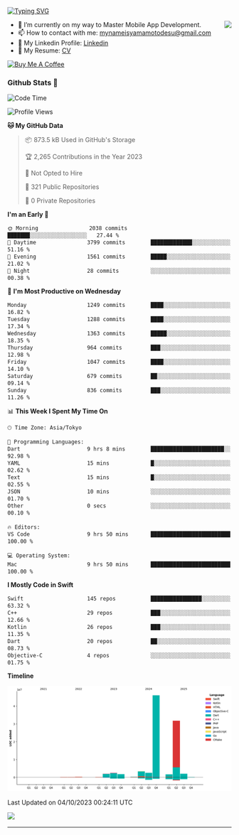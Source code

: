 
[![Typing SVG](https://readme-typing-svg.demolab.com/?lines=Thank+You+For+Visiting!!;You+Are+Welcome✨;I+am+Kyo+Yamamoto;Mobile+Developer)](https://git.io/typing-svg)
<p>
<img align="right" src="https://media.giphy.com/media/26ufdb3cYKwbRtYVW/giphy.gif" style="max-width:100%;" height="150px">

- 🌱 I’m currently on my way to Master Mobile App Development.
- 📫 How to contact with me: mynameisyamamotodesu@gmail.com
- 🔗 My Linkedin Profile: [Linkedin](https://www.linkedin.com/in/kyo-yamamoto-a2ab50239)
- 🔗 My Resume: [CV](https://www.kickresume.com/cv/ZWKvXV/)

<a href="https://www.buymeacoffee.com/kyoyamamoto" target="_blank"><img src="https://cdn.buymeacoffee.com/buttons/default-orange.png" alt="Buy Me A Coffee" height="41" width="174"></a>

### Github Stats 🥇 
<!--START_SECTION:waka-->
![Code Time](http://img.shields.io/badge/Code%20Time-567%20hrs%206%20mins-blue)

![Profile Views](http://img.shields.io/badge/Profile%20Views-17-blue)

**🐱 My GitHub Data** 

> 📦 873.5 kB Used in GitHub's Storage 
 > 
> 🏆 2,265 Contributions in the Year 2023
 > 
> 🚫 Not Opted to Hire
 > 
> 📜 321 Public Repositories 
 > 
> 🔑 0 Private Repositories 
 > 
**I'm an Early 🐤** 

```text
🌞 Morning                2038 commits        ███████░░░░░░░░░░░░░░░░░░   27.44 % 
🌆 Daytime                3799 commits        █████████████░░░░░░░░░░░░   51.16 % 
🌃 Evening                1561 commits        █████░░░░░░░░░░░░░░░░░░░░   21.02 % 
🌙 Night                  28 commits          ░░░░░░░░░░░░░░░░░░░░░░░░░   00.38 % 
```
📅 **I'm Most Productive on Wednesday** 

```text
Monday                   1249 commits        ████░░░░░░░░░░░░░░░░░░░░░   16.82 % 
Tuesday                  1288 commits        ████░░░░░░░░░░░░░░░░░░░░░   17.34 % 
Wednesday                1363 commits        █████░░░░░░░░░░░░░░░░░░░░   18.35 % 
Thursday                 964 commits         ███░░░░░░░░░░░░░░░░░░░░░░   12.98 % 
Friday                   1047 commits        ████░░░░░░░░░░░░░░░░░░░░░   14.10 % 
Saturday                 679 commits         ██░░░░░░░░░░░░░░░░░░░░░░░   09.14 % 
Sunday                   836 commits         ███░░░░░░░░░░░░░░░░░░░░░░   11.26 % 
```


📊 **This Week I Spent My Time On** 

```text
🕑︎ Time Zone: Asia/Tokyo

💬 Programming Languages: 
Dart                     9 hrs 8 mins        ███████████████████████░░   92.98 % 
YAML                     15 mins             █░░░░░░░░░░░░░░░░░░░░░░░░   02.62 % 
Text                     15 mins             █░░░░░░░░░░░░░░░░░░░░░░░░   02.55 % 
JSON                     10 mins             ░░░░░░░░░░░░░░░░░░░░░░░░░   01.70 % 
Other                    0 secs              ░░░░░░░░░░░░░░░░░░░░░░░░░   00.10 % 

🔥 Editors: 
VS Code                  9 hrs 50 mins       █████████████████████████   100.00 % 

💻 Operating System: 
Mac                      9 hrs 50 mins       █████████████████████████   100.00 % 
```

**I Mostly Code in Swift** 

```text
Swift                    145 repos           ████████████████░░░░░░░░░   63.32 % 
C++                      29 repos            ███░░░░░░░░░░░░░░░░░░░░░░   12.66 % 
Kotlin                   26 repos            ███░░░░░░░░░░░░░░░░░░░░░░   11.35 % 
Dart                     20 repos            ██░░░░░░░░░░░░░░░░░░░░░░░   08.73 % 
Objective-C              4 repos             ░░░░░░░░░░░░░░░░░░░░░░░░░   01.75 % 
```



**Timeline**

![Lines of Code chart](https://raw.githubusercontent.com/YamamotoDesu/YamamotoDesu/main/assets/bar_graph.png)


 Last Updated on 04/10/2023 00:24:11 UTC
<!--END_SECTION:waka-->

![](https://github-profile-summary-cards.vercel.app/api/cards/profile-details?username=YamamotoDesu&theme=vue)

----
